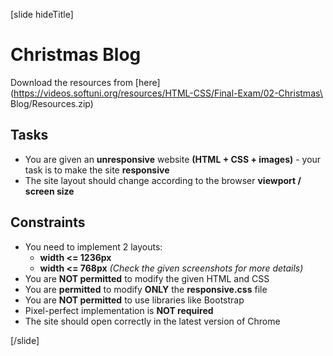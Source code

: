 [slide hideTitle]

# Christmas Blog

Download the resources from [here](https://videos.softuni.org/resources/HTML-CSS/Final-Exam/02-Christmas\ Blog/Resources.zip)

## Tasks
* You are given an **unresponsive** website **(HTML + CSS + images)** - your task is to make the site **responsive**
* The site layout should change according to the browser **viewport / screen size**

## Constraints
* You need to implement 2 layouts: 
	* **width <= 1236px**
	* **width <= 768px**
*(Check the given screenshots for more details)*
* You are **NOT permitted** to modify the given HTML and CSS
* You are **permitted** to modify **ONLY** the **responsive.css** file
* You are **NOT permitted** to use libraries like Bootstrap 
* Pixel-perfect implementation is **NOT required**
* The site should open correctly in the latest version of Chrome
 
[/slide]